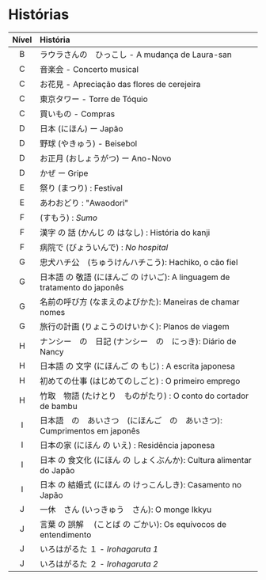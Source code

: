 # Histórias

| Nível | História |
|:-----:|:--------|
| B | ラウラさんの　ひっこし - A mudança de Laura-san |
| C | 音楽会 - Concerto musical |
| C | お花見 - Apreciação das flores de cerejeira |
| C | 東京タワー - Torre de Tóquio |
| C | 買いもの - Compras |
| D | 日本 (にほん) ー Japão |
| D | 野球 (やきゅう) - Beisebol |
| D | お正月 (おしょうがつ) ー Ano-Novo |
| D | かぜ ー Gripe |
| E | 祭り (まつり) : Festival |
| E | あわおどり : "Awaodori" |
| F | (すもう) : *Sumo* |
| F | 漢字 の 話 (かんじ の はなし) : História do kanji |
| F | 病院で (びょういんで) : *No hospital* |
| G | 忠犬ハチ公　(ちゅうけんハチこう): Hachiko, o cão fiel |
| G | 日本語 の 敬語 (にほんご の けいご): A linguagem de tratamento do japonês |
| G | 名前の呼び方 (なまえのよびかた): Maneiras de chamar nomes |
| G | 旅行の計画 (りょこうのけいかく): Planos de viagem |
| H | ナンシー　の　日記 (ナンシー　の　にっき):  Diário de Nancy |
| H | 日本語 の 文字 (にほんご の もじ) : A escrita japonesa |
| H | 初めての仕事 (はじめてのしごと) : O primeiro emprego |
| H | 竹取　物語 (たけとり　ものがたり) : O conto do cortador de bambu |
| I | 日本語　の　あいさつ　(にほんご　の　あいさつ): Cumprimentos em japonês |
| I | 日本の家 (にほん の いえ) : Residência japonesa |
| I | 日本 の 食文化 (にほん の しょくぶんか): Cultura alimentar do Japão |
| I | 日本 の 結婚式 (にほん の けっこんしき): Casamento no Japão |
| J | 一休　さん (いっきゅう　さん): O monge Ikkyu |
| J | 言葉 の 誤解 　(ことば の ごかい): Os equívocos de entendimento |
| J | いろはがるた １ - *Irohagaruta 1* |
| J | いろはがるた ２ - *Irohagaruta 2* |